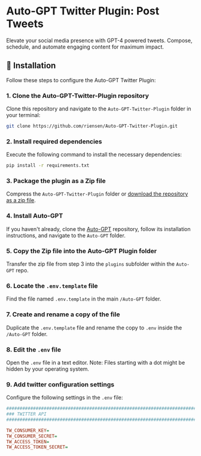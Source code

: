# Auto-GPT Twitter Plugin: Post Tweets

Elevate your social media presence with GPT-4 powered tweets. Compose, schedule, and automate engaging content for maximum impact.

## 🚀 Installation

Follow these steps to configure the Auto-GPT Twitter Plugin:

### 1. Clone the Auto-GPT-Twitter-Plugin repository
Clone this repository and navigate to the `Auto-GPT-Twitter-Plugin` folder in your terminal:

```bash
git clone https://github.com/riensen/Auto-GPT-Twitter-Plugin.git
```

### 2. Install required dependencies
Execute the following command to install the necessary dependencies:

```bash
pip install -r requirements.txt
```

### 3. Package the plugin as a Zip file
Compress the `Auto-GPT-Twitter-Plugin` folder or [download the repository as a zip file](https://github.com/riensen/Auto-GPT-Twitter-Plugin/archive/refs/heads/master.zip).

### 4. Install Auto-GPT
If you haven't already, clone the [Auto-GPT](https://github.com/Significant-Gravitas/Auto-GPT) repository, follow its installation instructions, and navigate to the `Auto-GPT` folder.

### 5. Copy the Zip file into the Auto-GPT Plugin folder
Transfer the zip file from step 3 into the `plugins` subfolder within the `Auto-GPT` repo.

### 6. Locate the `.env.template` file
Find the file named `.env.template` in the main `/Auto-GPT` folder.

### 7. Create and rename a copy of the file
Duplicate the `.env.template` file and rename the copy to `.env` inside the `/Auto-GPT` folder.

### 8. Edit the `.env` file
Open the `.env` file in a text editor. Note: Files starting with a dot might be hidden by your operating system.

### 9. Add twitter configuration settings
Configure the following settings in the `.env` file:

```ini
################################################################################
### TWITTER API 
################################################################################

TW_CONSUMER_KEY=
TW_CONSUMER_SECRET=
TW_ACCESS_TOKEN=
TW_ACCESS_TOKEN_SECRET=
```
